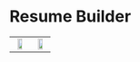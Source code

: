 # Resume Builder

<table>
  <tr >
    <td align="center" valign="top"><img src="https://github.com/MIU-Android-Team/Assignment-6/blob/master/app/src/main/res/drawable/home.png" width="60%" /></td>
    <td align="center" valign="top"><img src="https://github.com/yosiefgobeze/Assignment-6/blob/master/app/src/main/res/drawable/contact_me.png" width="60%"></td>
  </tr>
</table>

